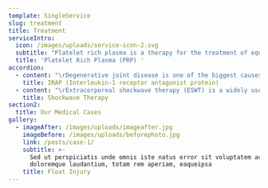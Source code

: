 ```yaml
---
template: SingleService
slug: treatment
title: Treatment
serviceIntro:
  icon: /images/uploads/service-icon-2.svg
  subtitle: "Platelet rich plasma is a therapy for the treatment of equine joint, tendon, ligament and bursae injuries. It is a welcome addition to the range of therapies available to treat these injuries because it offers an affordable, practical and scientifically based point of care treatment alternative to horse owners and trainers alike. Platelets are small cell fragments that circulate in the blood. A sample of blood is taken from the horse  and processed to increase the number of platelets and growth factors it contains. This is done by passing the blood through a filter.  The PRP sample can be ready to inject into the horse within 30 minutes after taking the blood sample. \r\n\nPlatelets release a large number of growth factors when they arrive at a site of tissue injury, including platelet-derived growth factor (PDGF), transforming growth factor beta (TGF-beta), insulin-like growth factors (IGF), vascular endothelial growth factor (VEGF) and connective tissue growth factor (CTGF) that are known to orchestrate the movements of other cells and stimulate the production of repair tissue (extracellular matrix). This aids in speeding the recovery process and improves the end result."
  title: 'Platelet Rich Plasma (PRP) '
accordion:
  - content: "\rDegenerative joint disease is one of the biggest causes of poor performance and a decreased competitive lifespan in the horse. This is true for all types of equine athletes, from racehorses through to dressage and show horses. Both young and old horses can be affected by degenerative joint disease resulting in a loss of athletic ability and possible early retirement.\r\n\nJoint disease/ osteoarthritis is characterized by inflammation within a joint that sparks an inflammatory cascade resulting in the production of a large amount of inflammatory enzymes. Often the process of joint disease is characterized by an inflammation of the synovium (lining of the joint capsule) followed by the progressive destruction of articular cartilage. The development of joint disease can often progress un-noticed because the onset of lameness can be insidious. Often, it is not until an obvious lameness develops that the presence of degenerative joint disease is noticed.\r\n\nThe degree of the lameness when it is first reported can vary from mild to severe. The grading scale we use to quantify lameness runs from as scale of 0 to 10 with zero being a sound horse and 10 being a horse non-weight bearing on the limb in question."
    title: IRAP (Interleukin-1 receptor antagonist protein)
  - content: "\rExtracorporeal shockwave therapy (ESWT) is a widely used treatment for painful orthopaedic conditions in horses, dogs and humans. In humans it has been used for the treatment of gallstones, uroliths and burns. There are also recent, promising reports of its use as a novel treatment for burns in horses.\r\n\nExtracorporeal shockwaves are pressure waves that are generated outside the body which can travel through fluid and soft tissue. In equine practice, the main indications for use of shockwave therapy are for the treatment of insertional desmopathies and the stimulation of osteogenesis. A desmopathy is a disease of the ligaments, such as the suspensory ligament. When we refer to an insertional desmopathy, we are referring to an orthopaedic condition of the bone-ligament or bone-tendon interface."
    title: Shockwave Therapy
section2:
  title: Our Medical Cases
gallery:
  - imageAfter: /images/uploads/imageafter.jpg
    imageBefore: /images/uploads/beforephoto.jpg
    link: /posts/case-1/
    subtitle: >-
      Sed ut perspiciatis unde omnis iste natus error sit voluptatem accusantium
      doloremque laudantium, totam rem aperiam, eaqueipsa
    title: Float Injury
---
```


